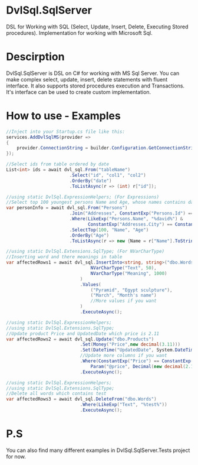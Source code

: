 # DvlSql.SqlServer
DSL for Working with SQL (Select, Update, Insert, Delete, Executing Stored procedures). Implementation for working with Microsoft Sql.
# Descirption
DvlSql.SqlServer is DSL on C# for working with MS Sql Server. You can make complex select, 
update, insert, delete statements with fluent interface. It also supports stored procedures execution and Transactions. It's interface can be used to
create custom implementation.

# How to use - Examples
```c#
//Inject into your Startup.cs file like this:
services.AddDvlSqlMS(provider =>
{
    provider.ConnectionString = builder.Configuration.GetConnectionString("YourConnection")!;//YourConnection from configuration file
});

//Select ids from table ordered by date
List<int> ids = await dvl_sql.From("tableName")
                        .Select("id", "col1", "col2")
                        .OrderBy("date")
                        .ToListAsync(r => (int) r["id"]);

//using static DvlSql.ExpressionHelpers; (For Expressions)
//Select top 100 youngest persons Name and Age, whose names contains david and are living in Tbilisi
var personInfo = await dvl_sql.From("Persons")
                        .Join("Addresses", ConstantExp("Persons.Id") == ConstantExp("Addresses.PersonId"))
                        .Where(LikeExp("Persons.Name", "%david%") & 
                               ConstantExp("Addresses.City") == ConstantExp("Tbilisi"))
                        .SelectTop(100, "Name", "Age")
                        .OrderBy("Age")
                        .ToListAsync(r => new {Name = r["Name"].ToString(), Age = (int) r["Age"]});

//using static DvlSql.Extensions.SqlType; (For NVarCharType)
//Inserting word and there meanings in table
var affectedRows1 = await dvl_sql.InsertInto<string, string>("dbo.Words",
                                NVarCharType("Text", 50),
                                NVarCharType("Meaning", 1000)
                            )
                            .Values(
                                ("Pyramid", "Egypt sculpture"),
                                ("March", "Month's name")
                                //More values if you want
                            )
                            .ExecuteAsync();

//using static DvlSql.ExpressionHelpers; 
//using static DvlSql.Extensions.SqlType;
//Update product Price and UpdatedDate which price is 2.11
var affectedRows2 = await dvl_sql.Update("dbo.Products")
                            .Set(Money("Price",new decimal(3.11)))
                            .Set(DateTime("UpdatedDate", System.DateTime.Now))
                            //Update more columns if you want
                            .Where(ConstantExp("Price") == ConstantExp("@price"),
                                Param("@price", Decimal(new decimal(2.11))))
                            .ExecuteAsync();

//using static DvlSql.ExpressionHelpers; 
//using static DvlSql.Extensions.SqlType;
//Delete all words which contains test 
var affectedRows3 = await dvl_sql.DeleteFrom("dbo.Words")
                            .Where(LikeExp("Text", "%test%"))
                            .ExecuteAsync();
```
# P.S
You can also find many different examples in DvlSql.SqlServer.Tests project for now.
